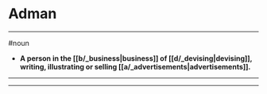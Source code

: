 # Adman
---
#noun
- **A person in the [[b/_business|business]] of [[d/_devising|devising]], writing, illustrating or selling [[a/_advertisements|advertisements]].**
---
---
